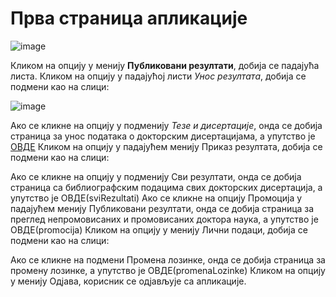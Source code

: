 # Прва страница апликације 
 
 ![image](https://user-images.githubusercontent.com/29538544/174428259-6beba781-625f-4497-b11d-ffc008b4ed4d.png)

Кликом на опцију у менију **Публиковани резултати**, добија се падајућа листа. Кликом на опцију у падајућој листи *Унос резултата*, добија се подмени као на слици:

![image](https://user-images.githubusercontent.com/29538544/174428323-b23e65c9-d1e3-4f3b-af2b-6d9cb3514846.png)

Ако се кликне на опцију у подменију *Тезе и дисертaције*, онда се добија страница за унос података о докторским дисертацијама, а упутство је [ОВДЕ](tezeDisertacije)
Кликом на опцију у падајућем менију  Приказ резултата, добија се подмени као на слици:
 
Ако се кликне на опцију у подменију Сви резултати, онда се добија страница са библиографским подацима свих докторских дисертација, а упутство је ОВДЕ(sviRezultati)
Ако се кликне на опцију Промоција у падајућем менију Публиковани резултати, онда се добија страница за преглед непромовисаних и промовисаних доктора наука, а упутство је ОВДЕ(promocija)
Кликом на опцију у менију Лични подаци, добија се подмени као на слици:  
 
Ако се кликне на подмени Промена лозинке, онда се добија страница за промену лозинке, а упутство је ОВДЕ(promenaLozinke)
Кликом на опцију у менију Одјава, корисник се одјављује са апликације.   
